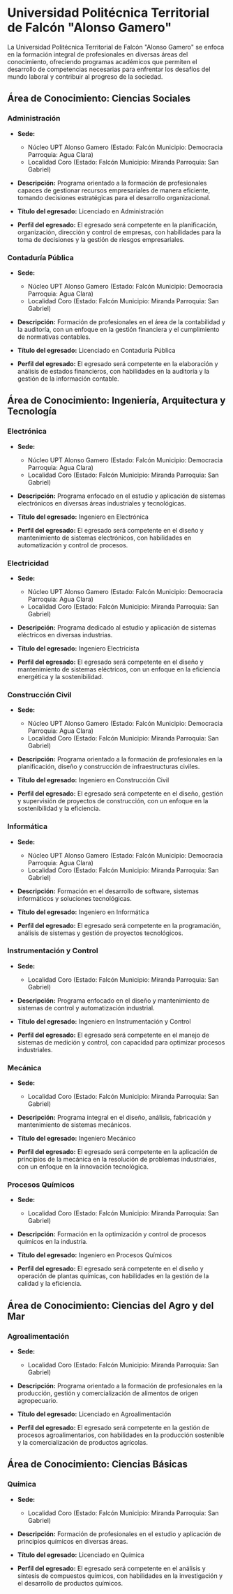 # Universidad Politécnica Territorial de Falcón "Alonso Gamero"

La Universidad Politécnica Territorial de Falcón "Alonso Gamero" se enfoca en la formación integral de profesionales en diversas áreas del conocimiento, ofreciendo programas académicos que permiten el desarrollo de competencias necesarias para enfrentar los desafíos del mundo laboral y contribuir al progreso de la sociedad.

## Área de Conocimiento: Ciencias Sociales

### Administración

* **Sede:** 
  * Núcleo UPT Alonso Gamero (Estado: Falcón Municipio: Democracia Parroquia: Agua Clara)
  * Localidad Coro (Estado: Falcón Municipio: Miranda Parroquia: San Gabriel)

* **Descripción:** 
  Programa orientado a la formación de profesionales capaces de gestionar recursos empresariales de manera eficiente, tomando decisiones estratégicas para el desarrollo organizacional.

* **Título del egresado:** 
  Licenciado en Administración

* **Perfil del egresado:** 
  El egresado será competente en la planificación, organización, dirección y control de empresas, con habilidades para la toma de decisiones y la gestión de riesgos empresariales.

### Contaduría Pública

* **Sede:** 
  * Núcleo UPT Alonso Gamero (Estado: Falcón Municipio: Democracia Parroquia: Agua Clara)
  * Localidad Coro (Estado: Falcón Municipio: Miranda Parroquia: San Gabriel)

* **Descripción:** 
  Formación de profesionales en el área de la contabilidad y la auditoría, con un enfoque en la gestión financiera y el cumplimiento de normativas contables.

* **Título del egresado:** 
  Licenciado en Contaduría Pública

* **Perfil del egresado:** 
  El egresado será competente en la elaboración y análisis de estados financieros, con habilidades en la auditoría y la gestión de la información contable.

## Área de Conocimiento: Ingeniería, Arquitectura y Tecnología

### Electrónica

* **Sede:** 
  * Núcleo UPT Alonso Gamero (Estado: Falcón Municipio: Democracia Parroquia: Agua Clara)
  * Localidad Coro (Estado: Falcón Municipio: Miranda Parroquia: San Gabriel)

* **Descripción:** 
  Programa enfocado en el estudio y aplicación de sistemas electrónicos en diversas áreas industriales y tecnológicas.

* **Título del egresado:** 
  Ingeniero en Electrónica

* **Perfil del egresado:** 
  El egresado será competente en el diseño y mantenimiento de sistemas electrónicos, con habilidades en automatización y control de procesos.

### Electricidad

* **Sede:** 
  * Núcleo UPT Alonso Gamero (Estado: Falcón Municipio: Democracia Parroquia: Agua Clara)
  * Localidad Coro (Estado: Falcón Municipio: Miranda Parroquia: San Gabriel)

* **Descripción:** 
  Programa dedicado al estudio y aplicación de sistemas eléctricos en diversas industrias.

* **Título del egresado:** 
  Ingeniero Electricista

* **Perfil del egresado:** 
  El egresado será competente en el diseño y mantenimiento de sistemas eléctricos, con un enfoque en la eficiencia energética y la sostenibilidad.

### Construcción Civil

* **Sede:** 
  * Núcleo UPT Alonso Gamero (Estado: Falcón Municipio: Democracia Parroquia: Agua Clara)
  * Localidad Coro (Estado: Falcón Municipio: Miranda Parroquia: San Gabriel)

* **Descripción:** 
  Programa orientado a la formación de profesionales en la planificación, diseño y construcción de infraestructuras civiles.

* **Título del egresado:** 
  Ingeniero en Construcción Civil

* **Perfil del egresado:** 
  El egresado será competente en el diseño, gestión y supervisión de proyectos de construcción, con un enfoque en la sostenibilidad y la eficiencia.

### Informática

* **Sede:** 
  * Núcleo UPT Alonso Gamero (Estado: Falcón Municipio: Democracia Parroquia: Agua Clara)
  * Localidad Coro (Estado: Falcón Municipio: Miranda Parroquia: San Gabriel)

* **Descripción:** 
  Formación en el desarrollo de software, sistemas informáticos y soluciones tecnológicas.

* **Título del egresado:** 
  Ingeniero en Informática

* **Perfil del egresado:** 
  El egresado será competente en la programación, análisis de sistemas y gestión de proyectos tecnológicos.

### Instrumentación y Control

* **Sede:** 
  * Localidad Coro (Estado: Falcón Municipio: Miranda Parroquia: San Gabriel)

* **Descripción:** 
  Programa enfocado en el diseño y mantenimiento de sistemas de control y automatización industrial.

* **Título del egresado:** 
  Ingeniero en Instrumentación y Control

* **Perfil del egresado:** 
  El egresado será competente en el manejo de sistemas de medición y control, con capacidad para optimizar procesos industriales.

### Mecánica

* **Sede:** 
  * Localidad Coro (Estado: Falcón Municipio: Miranda Parroquia: San Gabriel)

* **Descripción:** 
  Programa integral en el diseño, análisis, fabricación y mantenimiento de sistemas mecánicos.

* **Título del egresado:** 
  Ingeniero Mecánico

* **Perfil del egresado:** 
  El egresado será competente en la aplicación de principios de la mecánica en la resolución de problemas industriales, con un enfoque en la innovación tecnológica.

### Procesos Químicos

* **Sede:** 
  * Localidad Coro (Estado: Falcón Municipio: Miranda Parroquia: San Gabriel)

* **Descripción:** 
  Formación en la optimización y control de procesos químicos en la industria.

* **Título del egresado:** 
  Ingeniero en Procesos Químicos

* **Perfil del egresado:** 
  El egresado será competente en el diseño y operación de plantas químicas, con habilidades en la gestión de la calidad y la eficiencia.

## Área de Conocimiento: Ciencias del Agro y del Mar

### Agroalimentación

* **Sede:** 
  * Localidad Coro (Estado: Falcón Municipio: Miranda Parroquia: San Gabriel)

* **Descripción:** 
  Programa orientado a la formación de profesionales en la producción, gestión y comercialización de alimentos de origen agropecuario.

* **Título del egresado:** 
  Licenciado en Agroalimentación

* **Perfil del egresado:** 
  El egresado será competente en la gestión de procesos agroalimentarios, con habilidades en la producción sostenible y la comercialización de productos agrícolas.

## Área de Conocimiento: Ciencias Básicas

### Química

* **Sede:** 
  * Localidad Coro (Estado: Falcón Municipio: Miranda Parroquia: San Gabriel)

* **Descripción:** 
  Formación de profesionales en el estudio y aplicación de principios químicos en diversas áreas.

* **Título del egresado:** 
  Licenciado en Química

* **Perfil del egresado:** 
  El egresado será competente en el análisis y síntesis de compuestos químicos, con habilidades en la investigación y el desarrollo de productos químicos.

